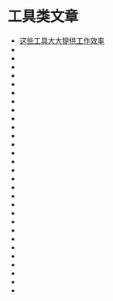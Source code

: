 # 工具类文章

*   [这些工具大大提供工作效率](https://mp.weixin.qq.com/s?__biz=MzI0NjM2NjU3OA==&mid=2247484089&idx=1&sn=ef47bd5562c4eb5187b8a11c15185830&chksm=e9412aa4de36a3b2ed7efe01800521c7c1fd44e212f34aef927554a9ab0c75e8d3b58317958c&mpshare=1&scene=23&srcid=#rd)
*   []()
*   []()
*   []()
*   []()
*   []()
*   []()
*   []()
*   []()
*   []()
*   []()
*   []()
*   []()
*   []()
*   []()
*   []()
*   []()
*   []()
*   []()
*   []()
*   []()
*   []()
*   []()
*   []()
*   []()
*   []()
*   []()
*   []()
*   []()
*   []()

